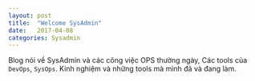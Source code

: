 ```yaml
---
layout: post
title:  "Welcome SysAdmin"
date:   2017-04-08
categories: Sysadmin
---
```

Blog nói về SysAdmin và các công việc OPS thường ngày, Các tools của `DevOps`, `SysOps`. Kinh nghiệm và những tools mà mình đã và đang làm.

